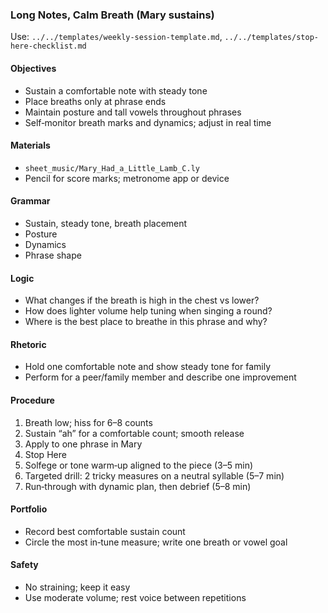 ### Long Notes, Calm Breath (Mary sustains)

Use: `../../templates/weekly-session-template.md`, `../../templates/stop-here-checklist.md`

#### Objectives
- Sustain a comfortable note with steady tone
- Place breaths only at phrase ends
- Maintain posture and tall vowels throughout phrases
- Self‑monitor breath marks and dynamics; adjust in real time

#### Materials
- `sheet_music/Mary_Had_a_Little_Lamb_C.ly`
- Pencil for score marks; metronome app or device

#### Grammar
- Sustain, steady tone, breath placement
- Posture
- Dynamics
- Phrase shape

#### Logic
- What changes if the breath is high in the chest vs lower?
- How does lighter volume help tuning when singing a round?
- Where is the best place to breathe in this phrase and why?

#### Rhetoric
- Hold one comfortable note and show steady tone for family
- Perform for a peer/family member and describe one improvement

#### Procedure
1) Breath low; hiss for 6–8 counts
2) Sustain “ah” for a comfortable count; smooth release
3) Apply to one phrase in Mary
4) Stop Here
5) Solfege or tone warm‑up aligned to the piece (3–5 min)
6) Targeted drill: 2 tricky measures on a neutral syllable (5–7 min)
7) Run‑through with dynamic plan, then debrief (5–8 min)

#### Portfolio
- Record best comfortable sustain count
- Circle the most in‑tune measure; write one breath or vowel goal

#### Safety
- No straining; keep it easy
- Use moderate volume; rest voice between repetitions

<!-- enriched: v1 -->
